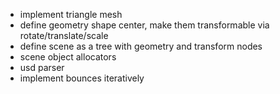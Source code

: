 * implement triangle mesh
* define geometry shape center, make them transformable via rotate/translate/scale
* define scene as a tree with geometry and transform nodes
* scene object allocators
* usd parser
* implement bounces iteratively